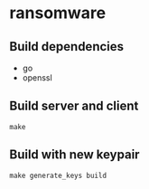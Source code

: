 # ransomware

## Build dependencies
- go
- openssl

## Build server and client
```
make
```

## Build with new keypair
```
make generate_keys build
```